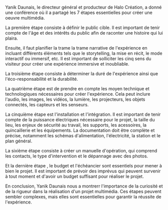 Yanik Daunais, le directeur général et producteur de Halo Création, a donné une conférence où il a partagé les 7 étapes essentielles pour créer une oeuvre multimédia.
 
 La première étape consiste à définir le public cible. Il est important de tenir compte de l'âge et des intérêts du public afin de raconter une histoire qui lui plaira. 
 
Ensuite, il faut planifier la trame la trame narrative de l'expérience en incluant différents éléments tels que le storytelling, la mise en récit, le mode interactif ou immersif, etc. Il est important de solliciter les cinq sens du visiteur pour créer une expérience immersive et inoubliable.
 
 La troisième étape consiste à déterminer la duré de l'expérience ainsi que l'éco-responsabilité et la durabilité. 

La quatrième étape est de prendre en compte les moyen technique et technologiques nécessaires pour créer l'expérience. Cela peut inclure l'audio, les images, les vidéos, la lumière, les projecteurs, les objets connectés, les capteurs et les senseurs.
 
 La cinquième étape est l'installation et l'intégration. Il est important de tenir compte de la puissance électriques nécessaire pour le projet, la taille du lieu, les enjeux de sécurité au travail, les supports, les acessoires, la quincaillerie et les équipements. La documentation doit être complète et précise, notamment les schémas d'alimentation, l'électricité, la station et le plan général.

La sixième étape consiste à créer un manuelle d'opération, qui comprend les contacts, le type d'intervention et le dépannage avec des photos.
 
 Et la dernière étape , le budget et l'échéancier sont essentiels pour mener à bien le projet. Il est important de prévoir des imprévus qui peuvent survenir à tout moment et d'avoir un budget suffisant pour réaliser le projet. 

En conclusion, Yanik Daunais nous a montrerr l'importance de la curiosité et de la rigueur dans la réalisation d'un projet multimédia. Ces étapes peuvent sembler complexes, mais elles sont essentielles pour garantir la réussite de l'expérience.
